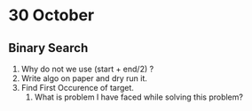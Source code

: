 # 30 October

## Binary Search

1. Why do not we use (start + end/2) ?
2. Write algo on paper and dry run it.
3. Find First Occurence of target.
   1. What is problem I have faced while solving this problem?
